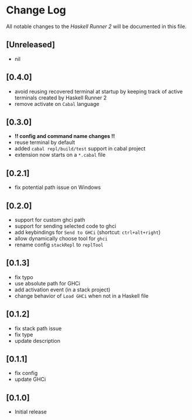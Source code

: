# Change Log

All notable changes to the *Haskell Runner 2* will be documented in this file.

## [Unreleased]

- nil

## [0.4.0]

- avoid reusing recovered terminal at startup by keeping track of active terminals created by Haskell Runner 2
- remove activate on `Cabal` language

## [0.3.0]

- **!! config and command name changes !!**
- reuse terminal by default
- added `cabal repl/build/test` support in cabal project
- extension now starts on a `*.cabal` file

## [0.2.1]

- fix potential path issue on Windows

## [0.2.0]

- support for custom ghci path
- support for sending selected code to ghci
- add keybindings for `Send to GHCi` (shortcut: `ctrl+alt+right`)
- allow dynamically choose tool for `ghci`
- rename config `stackRepl` to `replTool`

## [0.1.3]

- fix typo
- use absolute path for GHCi
- add activation event (in a stack project)
- change behavior of `Load GHCi` when not in a Haskell file

## [0.1.2]

- fix stack path issue
- fix type
- update description

## [0.1.1]

- fix config
- update GHCi

## [0.1.0]

- Initial release
